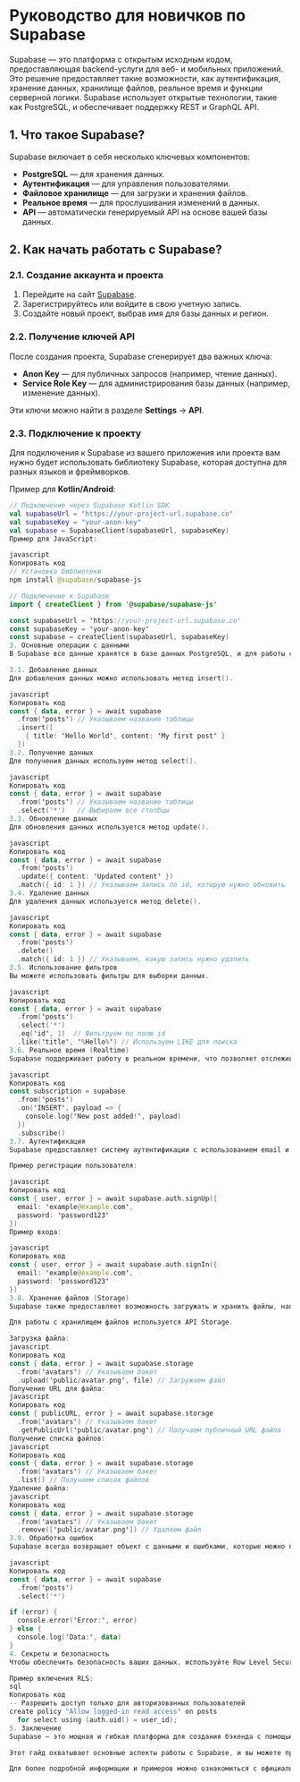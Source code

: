 # Руководство для новичков по Supabase

Supabase — это платформа с открытым исходным кодом, предоставляющая backend-услуги для веб- и мобильных приложений. Это решение предоставляет такие возможности, как аутентификация, хранение данных, хранилище файлов, реальное время и функции серверной логики. Supabase использует открытые технологии, такие как PostgreSQL, и обеспечивает поддержку REST и GraphQL API.

## 1. Что такое Supabase?

Supabase включает в себя несколько ключевых компонентов:
- **PostgreSQL** — для хранения данных.
- **Аутентификация** — для управления пользователями.
- **Файловое хранилище** — для загрузки и хранения файлов.
- **Реальное время** — для прослушивания изменений в данных.
- **API** — автоматически генерируемый API на основе вашей базы данных.

## 2. Как начать работать с Supabase?

### 2.1. Создание аккаунта и проекта

1. Перейдите на сайт [Supabase](https://supabase.io/).
2. Зарегистрируйтесь или войдите в свою учетную запись.
3. Создайте новый проект, выбрав имя для базы данных и регион.

### 2.2. Получение ключей API

После создания проекта, Supabase сгенерирует два важных ключа:
- **Anon Key** — для публичных запросов (например, чтение данных).
- **Service Role Key** — для администрирования базы данных (например, изменение данных).

Эти ключи можно найти в разделе **Settings** -> **API**.

### 2.3. Подключение к проекту

Для подключения к Supabase из вашего приложения или проекта вам нужно будет использовать библиотеку Supabase, которая доступна для разных языков и фреймворков.

Пример для **Kotlin/Android**:
```kotlin
// Подключение через Supabase Kotlin SDK
val supabaseUrl = "https://your-project-url.supabase.co"
val supabaseKey = "your-anon-key"
val supabase = SupabaseClient(supabaseUrl, supabaseKey)
Пример для JavaScript:

javascript
Копировать код
// Установка библиотеки
npm install @supabase/supabase-js

// Подключение к Supabase
import { createClient } from '@supabase/supabase-js'

const supabaseUrl = 'https://your-project-url.supabase.co'
const supabaseKey = 'your-anon-key'
const supabase = createClient(supabaseUrl, supabaseKey)
3. Основные операции с данными
В Supabase все данные хранятся в базе данных PostgreSQL, и для работы с ними используется SQL. Также Supabase генерирует REST API для работы с таблицами.

3.1. Добавление данных
Для добавления данных можно использовать метод insert().

javascript
Копировать код
const { data, error } = await supabase
  .from('posts') // Указываем название таблицы
  .insert([
    { title: 'Hello World', content: 'My first post' }
  ])
3.2. Получение данных
Для получения данных используем метод select().

javascript
Копировать код
const { data, error } = await supabase
  .from('posts') // Указываем название таблицы
  .select('*')   // Выбираем все столбцы
3.3. Обновление данных
Для обновления данных используется метод update().

javascript
Копировать код
const { data, error } = await supabase
  .from('posts')
  .update({ content: 'Updated content' })
  .match({ id: 1 }) // Указываем запись по id, которую нужно обновить
3.4. Удаление данных
Для удаления данных используется метод delete().

javascript
Копировать код
const { data, error } = await supabase
  .from('posts')
  .delete()
  .match({ id: 1 }) // Указываем, какую запись нужно удалить
3.5. Использование фильтров
Вы можете использовать фильтры для выборки данных.

javascript
Копировать код
const { data, error } = await supabase
  .from('posts')
  .select('*')
  .eq('id', 1)  // Фильтруем по полю id
  .like('title', '%Hello%') // Используем LIKE для поиска
3.6. Реальное время (Realtime)
Supabase поддерживает работу в реальном времени, что позволяет отслеживать изменения в базе данных.

javascript
Копировать код
const subscription = supabase
  .from('posts')
  .on('INSERT', payload => {
    console.log('New post added!', payload)
  })
  .subscribe()
3.7. Аутентификация
Supabase предоставляет систему аутентификации с использованием email и пароля, социальных входов и других методов.

Пример регистрации пользователя:

javascript
Копировать код
const { user, error } = await supabase.auth.signUp({
  email: 'example@example.com',
  password: 'password123'
})
Пример входа:

javascript
Копировать код
const { user, error } = await supabase.auth.signIn({
  email: 'example@example.com',
  password: 'password123'
})
3.8. Хранение файлов (Storage)
Supabase также предоставляет возможность загружать и хранить файлы, например изображения.

Для работы с хранилищем файлов используется API Storage.

Загрузка файла:
javascript
Копировать код
const { data, error } = await supabase.storage
  .from('avatars') // Указываем бакет
  .upload('public/avatar.png', file) // Загружаем файл
Получение URL для файла:
javascript
Копировать код
const { publicURL, error } = await supabase.storage
  .from('avatars') // Указываем бакет
  .getPublicUrl('public/avatar.png') // Получаем публичный URL файла
Получение списка файлов:
javascript
Копировать код
const { data, error } = await supabase.storage
  .from('avatars') // Указываем бакет
  .list() // Получаем список файлов
Удаление файла:
javascript
Копировать код
const { data, error } = await supabase.storage
  .from('avatars') // Указываем бакет
  .remove(['public/avatar.png']) // Удаляем файл
3.9. Обработка ошибок
Supabase всегда возвращает объект с данными и ошибками, которые можно проверить.

javascript
Копировать код
const { data, error } = await supabase
  .from('posts')
  .select('*')

if (error) {
  console.error('Error:', error)
} else {
  console.log('Data:', data)
}
4. Секреты и безопасность
Чтобы обеспечить безопасность ваших данных, используйте Row Level Security (RLS) в Supabase. Это позволяет вам настроить доступ к данным на уровне строк в базе данных.

Пример включения RLS:
sql
Копировать код
-- Разрешить доступ только для авторизованных пользователей
create policy "Allow logged-in read access" on posts
  for select using (auth.uid() = user_id);
5. Заключение
Supabase — это мощная и гибкая платформа для создания бэкенда с помощью SQL, API и множества встроенных сервисов. Она позволяет разработчикам легко управлять данными, аутентификацией и файловым хранилищем, предоставляя гибкие возможности для создания современных приложений.

Этот гайд охватывает основные аспекты работы с Supabase, и вы можете продолжать исследовать и использовать более сложные возможности, такие как функции и хранимые процедуры, дополнительные методы фильтрации и обновления данных, а также поддержку реального времени для создания интерактивных приложений.

Для более подробной информации и примеров можно ознакомиться с официальной документацией Supabase.


